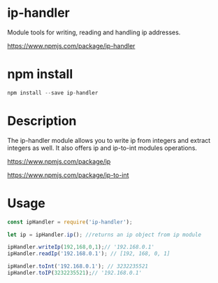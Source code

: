 # ip-handler
Module tools for writing, reading and handling ip addresses.

https://www.npmjs.com/package/ip-handler

# npm install

```javascript
npm install --save ip-handler
```

# Description
The ip-handler module allows you to write ip from integers and extract integers as well.
It also offers ip and ip-to-int modules operations.

https://www.npmjs.com/package/ip

https://www.npmjs.com/package/ip-to-int

# Usage

```javascript
const ipHandler = require('ip-handler');

let ip = ipHandler.ip(); //returns an ip object from ip module

ipHandler.writeIp(192,168,0,1);// '192.168.0.1'
ipHandler.readIp('192.168.0.1'); // [192, 168, 0, 1]

ipHandler.toInt('192.168.0.1'); // 3232235521
ipHandler.toIP(3232235521);// '192.168.0.1'

````
